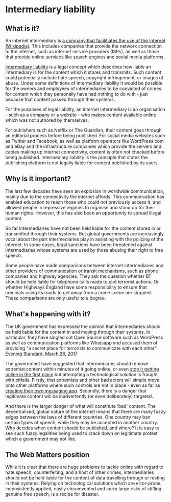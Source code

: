 # Intermediary liability

## What is it?

An internet intermediary is [a company that facilitiates the use of the Internet (Wikipedia)](https://en.wikipedia.org/wiki/Internet_intermediary). This includes companies that provide the network connection to the internet, such as internet service providers (ISPs), as well as those that provide online services like search engines and social media platforms.

[Intermediary liability](http://cyberlaw.stanford.edu/focus-areas/intermediary-liability) is a legal concept which describes how liable an intermediary is for the content which it stores and transmits. Such content could potentially include hate speech, copyright infringement, or images of abuse. Under some definitions of intermediary liability it would be possible for the owners and employees of intermediaries to be convicted of crimes for content which they personally have had nothing to do with - just because that content passed through their systems.

For the purposes of legal liability, an internet intermediary is an organisation - such as a company or a website - who makes content available online which was not authored by themselves.

For publishers such as Netflix or The Guardian, their content goes through an editorial process before being published. For social media websites such as Twitter and Facebook, as well as platform operators like WordPress.com and eBay and the infrastructure companies which provide the servers and cables making up Internet connectivity, content is often not checked before being published. Intermediary liability is the principle that states the publishing platform is not legally liable for content published by its users.

## Why is it important?

The last few decades have seen an explosion in worldwide communication, mainly due to the connectivity the internet affords. This communication has enabled education to reach those who could not previously access it, and allowed people in repressive regimes to organise and stand up for their human rights. However, this has also been an opportunity to spread illegal content.

So far intermediaries have not been held liable for the content stored in or transmitted through their systems. But global governments are increasingly vocal about the part intermediaries play in assisting with the policing of the internet. In some cases, legal sanctions have been threatened against intermediaries whose systems are used by those abusing their right to free speech.

Some people have made comparisons between internet intermediaries and other providers of communication or transit mechanisms, such as phone companies and highway agencies. They ask the question whether BT should be held liable for telephone calls made to plot terrorist actions. Or whether Highways England have some responsibility to ensure that criminals using its roads to get away from a crime scene are stopped. These comparisons are only useful to a degree.

## What's happening with it?

The UK government has expressed the opinion that intermediaries should be held liable for the content in and moving through their systems. In particular, they have singled out Open Source software such as WordPress as well as communication platforms like Whatsapp and accused them of providing "a secret place for terrorists to communicate with each other". [Evening Standard, March 26, 2017](https://www.standard.co.uk/news/politics/whatsapp-encryption-is-totally-unacceptable-says-home-secretary-amber-rudd-a3499416.html)

The government have suggested that intermediaries should remove extremist content within minutes of it going online, or even [stop it getting online in the first place](http://www.independent.co.uk/news/uk/home-news/isis-propaganda-online-terrorists-extremists-encrypted-apps-attacks-whatsapp-telegram-amber-rudd-a7871866.html) but attempting a technological solution is fraught with pitfalls. Firstly, that extremists and other bad actors will simple move onto other platforms where such controls are not in place - even as far as [creating their own messaging app](http://www.newsweek.com/isis-creates-its-own-secure-messaging-app-415565). Secondly, there is a danger that legitimate content will be inadvertently (or even deliberately) targeted.

And there is the larger danger of what will constitute 'bad' content. The decentralised, global nature of the internet means that there are many fuzzy edges between the laws of different countries. One country may ban certain types of speech, while they may be accepted in another country. Who decides when content should be published, and where? It is easy to see such fuzzy legalities being used to crack down on legitimate protest which a government may not like.

## The Web Matters position

While it is clear that there are huge problems to tackle online with regard to hate speech, counterfeiting, and a host of other crimes, intermediaries should not be held liable for the content of data travelling through or resting in their systems. Relying on technological solutions which are error-prone, inconsistently applied, easily circumvented and carry large risks of stifling genuine free speech, is a recipe for disaster.